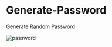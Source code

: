 # Generate-Password
Generate Random Password

![password](https://raw.githubusercontent.com/ahmadpanah/Generate-Password/master/pass.jpg")